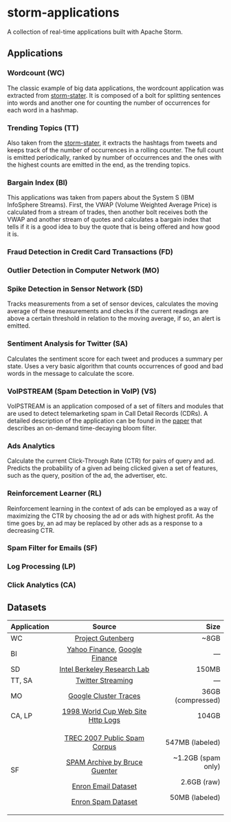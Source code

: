 storm-applications
==================

A collection of real-time applications built with Apache Storm.

## Applications

### Wordcount (WC)

The classic example of big data applications, the wordcount application was extracted from [storm-stater](https://github.com/nathanmarz/storm-starter).
It is composed of a bolt for splitting sentences into words and another one for counting the number of occurrences for each word in a hashmap.

### Trending Topics (TT)

Also taken from the [storm-stater](https://github.com/nathanmarz/storm-starter), it extracts the hashtags from tweets and keeps track of the number of occurrences in a rolling counter.
The full count is emitted periodically, ranked by number of occurrences and the ones with the highest counts are emitted in the end, as the trending topics.

### Bargain Index (BI)

This applications was taken from papers about the System S (IBM InfoSphere Streams).
First, the VWAP (Volume Weighted Average Price) is calculated from a stream of trades, 
then another bolt receives both the VWAP and another stream of quotes and calculates a 
bargain index that tells if it is a good idea to buy the quote that is being offered and how good it is.

### Fraud Detection in Credit Card Transactions (FD)

### Outlier Detection in Computer Network (MO)

### Spike Detection in Sensor Network (SD)

Tracks measurements from a set of sensor devices, calculates the moving average of
these measurements and checks if the current readings are above a certain threshold
in relation to the moving average, if so, an alert is emitted.

### Sentiment Analysis for Twitter (SA)

Calculates the sentiment score for each tweet and produces a summary per state. Uses
a very basic algorithm that counts occurrences of good and bad words in the message to
calculate the score.

### VoIPSTREAM (Spam Detection in VoIP) (VS)

VoIPSTREAM is an application composed of a set of filters and modules that are used
to detect telemarketing spam in Call Detail Records (CDRs). A detailed description
of the application can be found in the [paper](http://www.sigcomm.org/sites/default/files/ccr/papers/2011/October/2043165-2043167.pdf)
that describes an on-demand time-decaying bloom filter.

### Ads Analytics

Calculate the current Click-Through Rate (CTR) for pairs of query and ad. Predicts
the probability of a given ad being clicked given a set of features, such as the query,
position of the ad, the advertiser, etc.

### Reinforcement Learner (RL)

Reinforcement learning in the context of ads can be employed as a way of maximizing
the CTR by choosing the ad or ads with highest profit. As the time goes by, an ad
may be replaced by other ads as a response to a decreasing CTR.

### Spam Filter for Emails (SF)

### Log Processing (LP)

### Click Analytics (CA)

## Datasets

| Application        | Source           | Size  |
| ------------- |:-------------:| -----:|
| WC      | [Project Gutenberg](http://www.google.com/url?q=http%3A%2F%2Fwww.gutenberg.org%2F&sa=D&sntz=1&usg=AFQjCNFDqpf6tPxmqBeTFBhVOMwFjCXD7w) | ~8GB |
| BI      | [Yahoo Finance](https://finance.yahoo.com/), [Google Finance](https://www.google.com/finance)      |   — |
| SD | [Intel Berkeley Research Lab](http://db.csail.mit.edu/labdata/labdata.html)       |    150MB |
| TT, SA | [Twitter Streaming](https://dev.twitter.com/docs/api/streaming) | — |
| MO | [Google Cluster Traces](http://code.google.com/p/googleclusterdata/) | 36GB (compressed)
| CA, LP | [1998 World Cup Web Site Http Logs](http://ita.ee.lbl.gov/html/contrib/WorldCup.html) | 104GB |
| SF | <p>[TREC 2007 Public Spam Corpus](http://plg.uwaterloo.ca/~gvcormac/spam/)</P><p>[SPAM Archive by Bruce Guenter](http://untroubled.org/spam/)</p><p>[Enron Email Dataset](http://www.cs.cmu.edu/~./enron/)</p><p>[Enron Spam Dataset](http://nlp.cs.aueb.gr/software_and_datasets/Enron-Spam/index.html)</p> | <p>547MB (labeled)</p><p>~1.2GB (spam only)</p><p>2.6GB (raw)</p><p>50MB (labeled)</p> |
